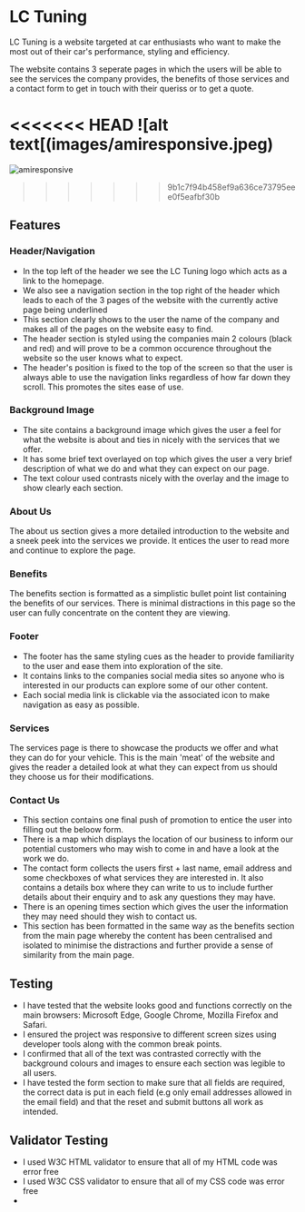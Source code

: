 # LC Tuning

LC Tuning is a website targeted at car enthusiasts who want to make the most out of their car's performance, styling and efficiency.

The website contains 3 seperate pages in which the users will be able to see the services the company provides, the benefits of those services and a contact form to get in touch with their queriss or to get a quote.

<<<<<<< HEAD
![alt text[(images/amiresponsive.jpeg)
=======
![amiresponsive](https://github.com/Liam-Clark-99/lc-tuning/assets/137996695/2805fd21-2d20-41b1-a9c1-8d63b997482e)
>>>>>>> 9b1c7f94b458ef9a636ce73795eee0f5eafbf30b

## Features

### Header/Navigation

- In the top left of the header we see the LC Tuning logo which acts as a link to the homepage.
- We also see a navigation section in the top right of the header which leads to each of the 3 pages of the website with the currently active page being underlined
- This section clearly shows to the user the name of the company and makes all of the pages on the website easy to find.
- The header section is styled using the companies main 2 colours (black and red) and will prove to be a common occurence throughout the website so the user knows what to expect.
- The header's position is fixed to the top of the screen so that the user is always able to use the navigation links regardless of how far down they scroll. This promotes the sites ease of use.

### Background Image

- The site contains a background image which gives the user a feel for what the website is about and ties in nicely with the services that we offer.
- It has some brief text overlayed on top which gives the user a very brief description of what we do and what they can expect on our page.
- The text colour used contrasts nicely with the overlay and the image to show clearly each section.

### About Us

The about us section gives a more detailed introduction to the website and a sneek peek into the services we provide. It entices the user to read more and continue to explore the
page.

### Benefits

The benefits section is formatted as a simplistic bullet point list containing the benefits of our services. There is minimal distractions in this page so the user can fully concentrate on the content they are viewing.

### Footer
- The footer has the same styling cues as the header to provide familiarity to the user and ease them into exploration of the site.
- It contains links to the companies social media sites so anyone who is interested in our products can explore some of our other content.
- Each social media link is clickable via the associated icon to make navigation as easy as possible.

### Services

The services page is there to showcase the products we offer and what they can do for your vehicle. This is the main 'meat' of the website and gives the reader a detailed look at what they can expect from us should they choose us for their modifications.

### Contact Us

- This section contains one final push of promotion to entice the user into filling out the beloow form.
- There is a map which displays the location of our business to inform our potential customers who may wish to come in and have a look at the work we do.
- The contact form collects the users first + last name, email address and some checkboxes of what services they are interested in. It also contains a details box where they can write to us to include further details about their enquiry and to ask any questions they may have.
- There is an opening times section which gives the user the information they may need should they wish to contact us.
- This section has been formatted in the same way as the benefits section from the main page whereby the content has been centralised and isolated to minimise the distractions and further provide a sense of similarity from the main page.

## Testing

- I have tested that the website looks good and functions correctly on the main browsers: Microsoft Edge, Google Chrome, Mozilla Firefox and Safari.
- I ensured the project was responsive to different screen sizes using developer tools along with the common break points.
- I confirmed that all of the text was contrasted correctly with the background colours and images to ensure each section was legible to all users.
- I have tested the form section to make sure that all fields are required, the correct data is put in each field (e.g only email addresses allowed in the email field) and that the reset and submit buttons all work as intended.

## Validator Testing

- I used W3C HTML validator to ensure that all of my HTML code was error free
- I used W3C CSS validator to ensure that all of my CSS code was error free
- 
